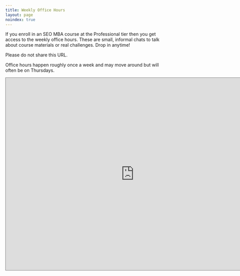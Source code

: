 ```yaml
---
title: Weekly Office Hours
layout: page
noindex: true
---
```


If you enroll in an SEO MBA course at the Professional tier then you get access to the weekly office hours. These are small, informal chats to talk about course materials or real challenges. Drop in anytime!

Please do not share this URL. 

Office hours happen roughly once a week and may move around but will often be on Thursdays.

<iframe src="https://calendar.google.com/calendar/embed?height=600&wkst=2&bgcolor=%23ffffff&ctz=America%2FNew_York&showTitle=0&showNav=1&showPrint=0&showTabs=1&showCalendars=0&src=Y18wbGc1dW5sMzNwNDVwZGUydTdlMWhuczdwa0Bncm91cC5jYWxlbmRhci5nb29nbGUuY29t&color=%23AD1457" style="border:solid 1px #777" width="800" height="600" frameborder="0" scrolling="no"></iframe>